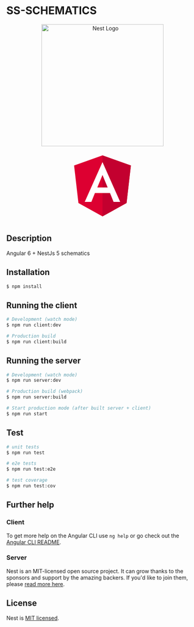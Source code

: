 <p align="center">
  <h1>SS-SCHEMATICS</h1>
</p>

<p align="center">
  <a href="http://nestjs.com/" target="blank"><img src="https://nestjs.com/img/logo_text.svg" width="320" alt="Nest Logo" /></a>
  <img width="200" alt="Angular Logo" src="data:image/svg+xml;base64,PHN2ZyB4bWxucz0iaHR0cDovL3d3dy53My5vcmcvMjAwMC9zdmciIHZpZXdCb3g9IjAgMCAyNTAgMjUwIj4KICAgIDxwYXRoIGZpbGw9IiNERDAwMzEiIGQ9Ik0xMjUgMzBMMzEuOSA2My4ybDE0LjIgMTIzLjFMMTI1IDIzMGw3OC45LTQzLjcgMTQuMi0xMjMuMXoiIC8+CiAgICA8cGF0aCBmaWxsPSIjQzMwMDJGIiBkPSJNMTI1IDMwdjIyLjItLjFWMjMwbDc4LjktNDMuNyAxNC4yLTEyMy4xTDEyNSAzMHoiIC8+CiAgICA8cGF0aCAgZmlsbD0iI0ZGRkZGRiIgZD0iTTEyNSA1Mi4xTDY2LjggMTgyLjZoMjEuN2wxMS43LTI5LjJoNDkuNGwxMS43IDI5LjJIMTgzTDEyNSA1Mi4xem0xNyA4My4zaC0zNGwxNy00MC45IDE3IDQwLjl6IiAvPgogIDwvc3ZnPg==">
</p>

## Description

Angular 6 + NestJs 5 schematics

## Installation

```bash
$ npm install
```

## Running the client

```bash
# Development (watch mode)
$ npm run client:dev

# Production build
$ npm run client:build
```

## Running the server

```bash
# Development (watch mode)
$ npm run server:dev

# Production build (webpack)
$ npm run server:build

# Start production mode (after built server + client)
$ npm run start
```

## Test

```bash
# unit tests
$ npm run test

# e2e tests
$ npm run test:e2e

# test coverage
$ npm run test:cov
```

## Further help

### Client

To get more help on the Angular CLI use `ng help` or go check out the [Angular CLI README](https://github.com/angular/angular-cli/blob/master/README.md).

### Server

Nest is an MIT-licensed open source project. It can grow thanks to the sponsors and support by the amazing backers. If you'd like to join them, please [read more here](https://docs.nestjs.com/support).

## License

Nest is [MIT licensed](LICENSE).
